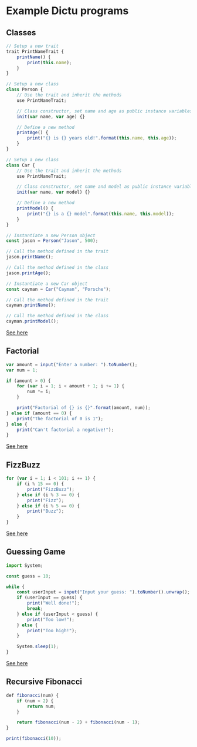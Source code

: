 # Example Dictu programs
## Classes
```js
// Setup a new trait
trait PrintNameTrait {
    printName() {
        print(this.name);
    }
}

// Setup a new class
class Person {
    // Use the trait and inherit the methods
    use PrintNameTrait;

    // Class constructor, set name and age as public instance variables
    init(var name, var age) {}

    // Define a new method
    printAge() {
        print("{} is {} years old!".format(this.name, this.age));
    }
}

// Setup a new class
class Car {
    // Use the trait and inherit the methods
    use PrintNameTrait;

    // Class constructor, set name and model as public instance variables
    init(var name, var model) {}

    // Define a new method
    printModel() {
        print("{} is a {} model".format(this.name, this.model));
    }
}

// Instantiate a new Person object
const jason = Person("Jason", 500);

// Call the method defined in the trait
jason.printName();

// Call the method defined in the class
jason.printAge();

// Instantiate a new Car object
const cayman = Car("Cayman", "Porsche");

// Call the method defined in the trait
cayman.printName();

// Call the method defined in the class
cayman.printModel();
```
[See here](https://github.com/Jason2605/Dictu/blob/develop/examples/classes.du)

## Factorial
```js
var amount = input("Enter a number: ").toNumber();
var num = 1;

if (amount > 0) {
    for (var i = 1; i < amount + 1; i += 1) {
        num *= i;
    }

    print("Factorial of {} is {}".format(amount, num));
} else if (amount == 0) {
    print("The factorial of 0 is 1");
} else {
    print("Can't factorial a negative!");
}
```

[See here](https://github.com/Jason2605/Dictu/blob/develop/examples/factorial.du)

## FizzBuzz

```js
for (var i = 1; i < 101; i += 1) {
    if (i % 15 == 0) {
        print("FizzBuzz");
    } else if (i % 3 == 0) {
        print("Fizz");
    } else if (i % 5 == 0) {
        print("Buzz");
    }
}
```

[See here](https://github.com/Jason2605/Dictu/blob/develop/examples/fizzBuzz.du)

## Guessing Game

```js
import System;

const guess = 10;

while {
    const userInput = input("Input your guess: ").toNumber().unwrap();
    if (userInput == guess) {
        print("Well done!");
        break;
    } else if (userInput < guess) {
        print("Too low!");
    } else {
        print("Too high!");
    }

    System.sleep(1);
}
```

[See here](https://github.com/Jason2605/Dictu/blob/develop/examples/guessingGame.du)

## Recursive Fibonacci

```js
def fibonacci(num) {
    if (num < 2) {
        return num;
    }

    return fibonacci(num - 2) + fibonacci(num - 1);
}

print(fibonacci(10));
```

